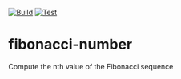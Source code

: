 [![Build](https://github.com/Lfu001/fibonacci-number/actions/workflows/rust-build.yml/badge.svg)](https://github.com/Lfu001/fibonacci-number/actions/workflows/rust-build.yml)
[![Test](https://github.com/Lfu001/fibonacci-number/actions/workflows/rust-test.yml/badge.svg?event=push)](https://github.com/Lfu001/fibonacci-number/actions/workflows/rust-test.yml)

# fibonacci-number
Compute the nth value of the Fibonacci sequence
